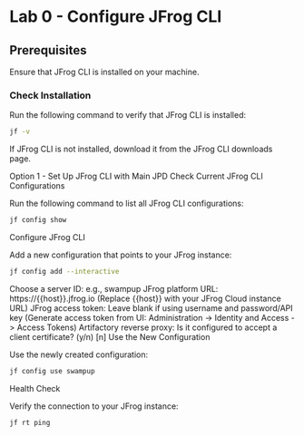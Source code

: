 # Lab 0 - Configure JFrog CLI

## Prerequisites

Ensure that JFrog CLI is installed on your machine.

### Check Installation

Run the following command to verify that JFrog CLI is installed:

```bash
jf -v
```

If JFrog CLI is not installed, download it from the JFrog CLI downloads page.

Option 1 - Set Up JFrog CLI with Main JPD
Check Current JFrog CLI Configurations

Run the following command to list all JFrog CLI configurations:

```bash
jf config show
```
Configure JFrog CLI

Add a new configuration that points to your JFrog instance:

```bash
jf config add --interactive
```
Choose a server ID: e.g., swampup
JFrog platform URL: https://{{host}}.jfrog.io (Replace {{host}} with your JFrog Cloud instance URL)
JFrog access token: Leave blank if using username and password/API key (Generate access token from UI: Administration -> Identity and Access -> Access Tokens)
Artifactory reverse proxy: Is it configured to accept a client certificate? (y/n) [n]
Use the New Configuration

Use the newly created configuration:

```bash
jf config use swampup
```
Health Check

Verify the connection to your JFrog instance:

```bash
jf rt ping
```